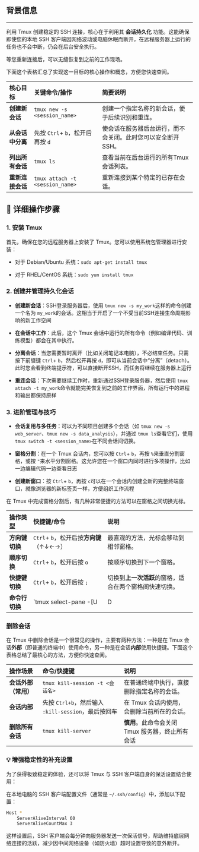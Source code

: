 ## 背景信息
---

利用 Tmux 创建稳定的 SSH 连接，核心在于利用其 **会话持久化** 功能。这能确保即使您的本地 SSH 客户端因网络波动或电脑休眠而断开，在远程服务器上运行的任务也不会中断，仍会在后台安全执行。

等您重新连接后，可以无缝恢复到之前的工作现场。

下面这个表格汇总了实现这一目标的核心操作和概念，方便您快速查阅。

| **核心目标**     | **关键命令/操作**                | **简要说明**                                                |
| :--------------- | :------------------------------- | :---------------------------------------------------------- |
| **创建新会话**   | `tmux new -s <session_name>`     | 创建一个指定名称的新会话，便于后续识别和重连。              |
| **从会话中分离** | 先按 `Ctrl`+ `b`，松开后再按 `d` | 使会话在服务器后台运行，而不会关闭。此时您可以安全断开SSH。 |
| **列出所有会话** | `tmux ls`                        | 查看当前在后台运行的所有Tmux会话列表。                      |
| **重新连接会话** | `tmux attach -t <session_name>`  | 重新连接到某个特定的已存在会话。                            |

## 🔧 详细操作步骤


### 1. **安装 Tmux**

   首先，确保在您的远程服务器上安装了 Tmux。您可以使用系统包管理器进行安装：

   - 对于 Debian/Ubuntu 系统：`sudo apt-get install tmux`

   - 对于 RHEL/CentOS 系统：`sudo yum install tmux`


### 2. **创建并管理持久化会话**

   - **创建新会话**：SSH登录服务器后，使用 `tmux new -s my_work`这样的命令创建一个名为 `my_work`的会话。这相当于开启了一个不受当前SSH连接生命周期影响的新工作空间

   - **在会话中工作**：此后，这个 Tmux 会话中运行的所有命令（例如编译代码、训练模型）都会在其中执行。

   - **分离会话**：当您需要暂时离开（比如关闭笔记本电脑），不必结束任务。只需按下前缀键 `Ctrl`+ `b`，然后松开再按 `d`，即可从当前会话中“分离”（detach）。此时您会看到终端提示符，可以直接断开SSH，而任务将继续在服务器上运行

   - **重连会话**：下次需要继续工作时，重新通过SSH登录服务器，然后使用 `tmux attach -t my_work`命令就能完美恢复到之前的工作界面，所有运行中的进程和输出都保持原样


### 3. **进阶管理与技巧**

   - **会话复用与多任务**：可以为不同项目创建多个会话（如 `tmux new -s web_server`、`tmux new -s data_analysis`），并通过 `tmux ls`查看它们，使用 `tmux switch -t <session_name>`在不同会话间切换。

   - **窗格分割**：在一个 Tmux 会话内，您可以按 `Ctrl`+ `b`，再按 `%`来垂直分割窗格，或按 `"`来水平分割窗格。这允许您在一个窗口内同时进行多项操作，比如一边编辑代码一边查看日志

   - **创建新窗口**：按 `Ctrl`+ `b`，再按 `c`可以在一个会话内创建全新的完整终端窗口，就像浏览器的新标签页一样，方便组织工作流程


在 Tmux 中完成窗格分割后，有几种非常便捷的方法可以在窗格之间切换光标。

| **操作类型**   | **快捷键/命令**                         | **说明**                                               |
| :------------- | :-------------------------------------- | :----------------------------------------------------- |
| **方向键切换** | `Ctrl`+ `b`，松开后按**方向键**（↑↓←→） | 最直观的方法，光标会移动到相邻窗格。                   |
| **顺序切换**   | `Ctrl`+ `b`，松开后按 `o`               | 按顺序切换到下一个窗格。                               |
| **快捷键切换** | `Ctrl`+ `b`，松开后按 `;`               | 切换到**上一次活跃**的窗格，适合在两个窗格间快速切换。 |
| **命令行切换** | `tmux select-pane -[U                   | D                                                      |


### 删除会话

在 Tmux 中删除会话是一个很常见的操作，主要有两种方法：一种是在 Tmux 会话**外部**（即普通的终端中）使用命令，另一种是在会话**内部**使用快捷键。下面这个表格总结了最核心的方法，方便你快速查阅。

| 操作场景             | 命令/快捷键                                         | 说明                                             |
| :------------------- | :-------------------------------------------------- | :----------------------------------------------- |
| **会话外部（常用）** | `tmux kill-session -t <会话名>`                     | 在普通终端中执行，直接删除指定名称的会话。       |
| **会话内部**         | 先按 `Ctrl+b`，然后输入 `:kill-session`，最后按回车 | 在 Tmux 会话内使用，会删除当前所在的会话。       |
| **删除所有会话**     | `tmux kill-server`                                  | **慎用**。此命令会关闭 Tmux 服务器，终止所有会话 |


### 💡 增强稳定性的补充设置

为了获得极致稳定的体验，还可以将 Tmux 与 SSH 客户端自身的保活设置结合使用：

在本地电脑的 SSH 客户端配置文件（通常是 `~/.ssh/config`）中，添加以下配置：

```bash
Host *
    ServerAliveInterval 60
    ServerAliveCountMax 3
```

这样设置后，SSH 客户端会每分钟向服务器发送一次保活信号，帮助维持底层网络连接的活跃，减少因中间网络设备（如防火墙）超时设置导致的意外断开。
